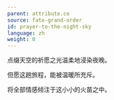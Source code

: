 ```yaml
---
parent: attribute.ce
source: fate-grand-order
id: prayer-to-the-night-sky
language: zh
weight: 0
---
```


点缀天空的祈愿之光温柔地浸染夜晚。

但愿这趟旅程，能被温暖所充斥。

将全部情感倾注于这小小的火苗之中。

